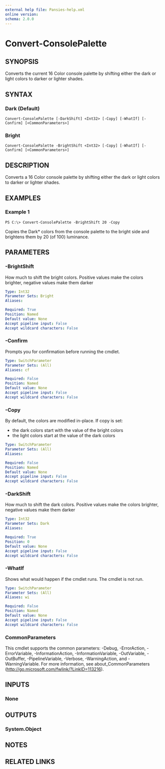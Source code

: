 ```yaml
---
external help file: Pansies-help.xml
online version: 
schema: 2.0.0
---
```


# Convert-ConsolePalette

## SYNOPSIS
Converts the current 16 Color console palette by shifting either the dark or light colors to darker or lighter shades.

## SYNTAX

### Dark (Default)
```
Convert-ConsolePalette [-DarkShift] <Int32> [-Copy] [-WhatIf] [-Confirm] [<CommonParameters>]
```

### Bright
```
Convert-ConsolePalette -BrightShift <Int32> [-Copy] [-WhatIf] [-Confirm] [<CommonParameters>]
```

## DESCRIPTION
Converts a 16 Color console palette by shifting either the dark or light colors to darker or lighter shades.

## EXAMPLES

### Example 1
```
PS C:\> Convert-ConsolePalette -BrightShift 20 -Copy
```

Copies the Dark* colors from the console palette to the bright side and brightens them by 20 (of 100) luminance.

## PARAMETERS

### -BrightShift
How much to shift the bright colors. Positive values make the colors brighter, negative values make them darker

```yaml
Type: Int32
Parameter Sets: Bright
Aliases: 

Required: True
Position: Named
Default value: None
Accept pipeline input: False
Accept wildcard characters: False
```

### -Confirm
Prompts you for confirmation before running the cmdlet.

```yaml
Type: SwitchParameter
Parameter Sets: (All)
Aliases: cf

Required: False
Position: Named
Default value: None
Accept pipeline input: False
Accept wildcard characters: False
```

### -Copy
By default, the colors are modified in-place. If copy is set:
- the dark colors start with the value of the bright colors
- the light colors start at the value of the dark colors

```yaml
Type: SwitchParameter
Parameter Sets: (All)
Aliases: 

Required: False
Position: Named
Default value: None
Accept pipeline input: False
Accept wildcard characters: False
```

### -DarkShift
How much to shift the dark colors. Positive values make the colors brighter, negative values make them darker

```yaml
Type: Int32
Parameter Sets: Dark
Aliases: 

Required: True
Position: 0
Default value: None
Accept pipeline input: False
Accept wildcard characters: False
```

### -WhatIf
Shows what would happen if the cmdlet runs.
The cmdlet is not run.

```yaml
Type: SwitchParameter
Parameter Sets: (All)
Aliases: wi

Required: False
Position: Named
Default value: None
Accept pipeline input: False
Accept wildcard characters: False
```

### CommonParameters
This cmdlet supports the common parameters: -Debug, -ErrorAction, -ErrorVariable, -InformationAction, -InformationVariable, -OutVariable, -OutBuffer, -PipelineVariable, -Verbose, -WarningAction, and -WarningVariable. For more information, see about_CommonParameters (http://go.microsoft.com/fwlink/?LinkID=113216).

## INPUTS

### None

## OUTPUTS

### System.Object

## NOTES

## RELATED LINKS

